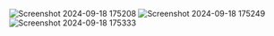 ![Screenshot 2024-09-18 175208](https://github.com/user-attachments/assets/aa14294a-ed4e-4f5f-9b91-77fb9922fb96)
![Screenshot 2024-09-18 175249](https://github.com/user-attachments/assets/c2100bef-a8f5-49b8-b68e-930547a5f128)
![Screenshot 2024-09-18 175333](https://github.com/user-attachments/assets/7c89edeb-a93d-46f7-90d0-20387cfc9546)

